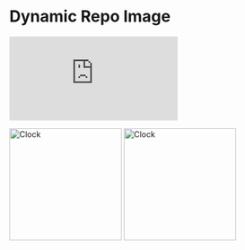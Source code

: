 # Dynamic Repo Image
[![Dynamic Image in Repo](https://staging.mapiful.com/repo.php?v=0.0.1)](https://www.mapiful.com)


<img src="https://github.com/edvinbrobeck/adrepotest/raw/master/clock.svg" alt="Clock" width="200px" height="200px">
<img src="https://github.com/tomchen/animated-svg-clock/raw/master/clock.svg" alt="Clock" width="200px" height="200px">
